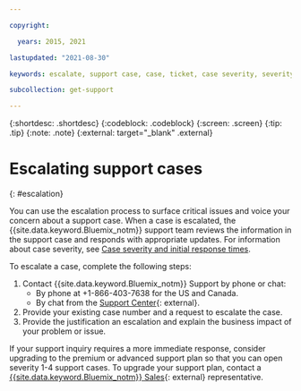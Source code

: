 ```yaml
---

copyright:

  years: 2015, 2021

lastupdated: "2021-08-30"

keywords: escalate, support case, case, ticket, case severity, severity, support case severity

subcollection: get-support

---
```



{:shortdesc: .shortdesc}
{:codeblock: .codeblock}
{:screen: .screen}
{:tip: .tip}
{:note: .note}
{:external: target="_blank" .external}


# Escalating support cases
{: #escalation}

You can use the escalation process to surface critical issues and voice your concern about a support case. When a case is escalated, the {{site.data.keyword.Bluemix_notm}} support team reviews the information in the support case and responds with appropriate updates. For information about case severity, see [Case severity and initial response times](/docs/get-support?topic=get-support-support-case-severity).

To escalate a case, complete the following steps:

1. Contact {{site.data.keyword.Bluemix_notm}} Support by phone or chat:
   * By phone at +1-866-403-7638 for the US and Canada.
   * By chat from the [Support Center](https://{DomainName}/unifiedsupport/supportcenter){: external}. 
1. Provide your existing case number and a request to escalate the case.
1. Provide the justification an escalation and explain the business impact of your problem or issue.

If your support inquiry requires a more immediate response, consider upgrading to the premium or advanced support plan so that you can open severity 1-4 support cases. To upgrade your support plan, contact a [{{site.data.keyword.Bluemix_notm}} Sales](https://{DomainName}//catalog?contactmodule){: external} representative.
